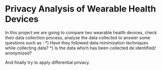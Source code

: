 # Privacy Analysis of Wearable Health Devices

In this project we are going to compare two wearable health devices, check their data collection process, analyse the data collected to answer some questions such as :
*) Have they followed data minimization techniques while collecting data?
*) Is the data which has been collected de identified/ anonymized?
 
 And finally try to apply differential privacy.

